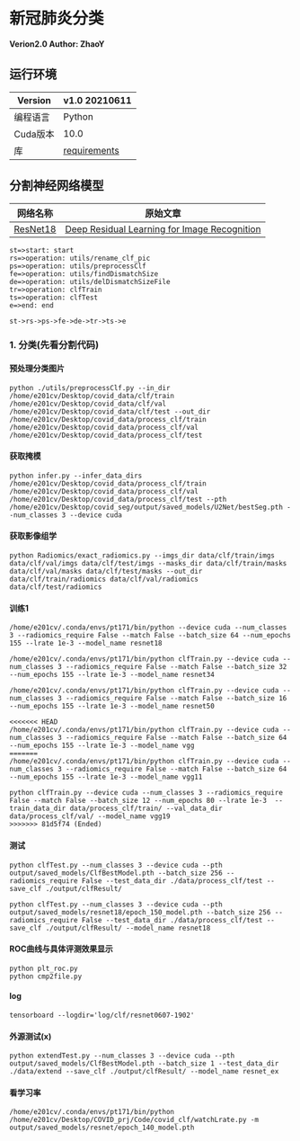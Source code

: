 # 新冠肺炎分类

**Verion2.0 Author: ZhaoY**

## 运行环境

| Version  | v1.0    20210611           |
| -------- | ------------------------------- |
| 编程语言 | Python                          |
| Cuda版本 | 10.0                            |
| 库       | [requirements](./requirement.txt) |

## 分割神经网络模型

| 网络名称     | 原始文章                                                     |
| ------------ | ------------------------------------------------------------ |
| [ResNet18](https://github.com/pytorch/vision/blob/master/torchvision/models/resnet.py) | [Deep Residual Learning for Image Recognition](https://arxiv.org/pdf/1512.03385.pdf) |

```flow
st=>start: start
rs=>operation: utils/rename_clf_pic
ps=>operation: utils/preprocessClf
fe=>operation: utils/findDismatchSize
de=>operation: utils/delDismatchSizeFile
tr=>operation: clfTrain
ts=>operation: clfTest
e=>end: end

st->rs->ps->fe->de->tr->ts->e
```



### 1. 分类(先看分割代码)

#### 预处理分类图片

```
python ./utils/preprocessClf.py --in_dir /home/e201cv/Desktop/covid_data/clf/train /home/e201cv/Desktop/covid_data/clf/val /home/e201cv/Desktop/covid_data/clf/test --out_dir /home/e201cv/Desktop/covid_data/process_clf/train /home/e201cv/Desktop/covid_data/process_clf/val /home/e201cv/Desktop/covid_data/process_clf/test
```

#### 获取掩模

```
python infer.py --infer_data_dirs /home/e201cv/Desktop/covid_data/process_clf/train /home/e201cv/Desktop/covid_data/process_clf/val /home/e201cv/Desktop/covid_data/process_clf/test --pth /home/e201cv/Desktop/covid_seg/output/saved_models/U2Net/bestSeg.pth --num_classes 3 --device cuda
```

#### 获取影像组学
```
python Radiomics/exact_radiomics.py --imgs_dir data/clf/train/imgs data/clf/val/imgs data/clf/test/imgs --masks_dir data/clf/train/masks data/clf/val/masks data/clf/test/masks --out_dir data/clf/train/radiomics data/clf/val/radiomics data/clf/test/radiomics
```

#### 训练1

```
/home/e201cv/.conda/envs/pt171/bin/python --device cuda --num_classes 3 --radiomics_require False --match False --batch_size 64 --num_epochs 155 --lrate 1e-3 --model_name resnet18

/home/e201cv/.conda/envs/pt171/bin/python clfTrain.py --device cuda --num_classes 3 --radiomics_require False --match False --batch_size 32 --num_epochs 155 --lrate 1e-3 --model_name resnet34

/home/e201cv/.conda/envs/pt171/bin/python clfTrain.py --device cuda --num_classes 3 --radiomics_require False --match False --batch_size 16 --num_epochs 155 --lrate 1e-3 --model_name resnet50

<<<<<<< HEAD
/home/e201cv/.conda/envs/pt171/bin/python clfTrain.py --device cuda --num_classes 3 --radiomics_require False --match False --batch_size 64 --num_epochs 155 --lrate 1e-3 --model_name vgg
=======
/home/e201cv/.conda/envs/pt171/bin/python clfTrain.py --device cuda --num_classes 3 --radiomics_require False --match False --batch_size 64 --num_epochs 155 --lrate 1e-3 --model_name vgg11

python clfTrain.py --device cuda --num_classes 3 --radiomics_require False --match False --batch_size 12 --num_epochs 80 --lrate 1e-3  --train_data_dir data/process_clf/train/ --val_data_dir data/process_clf/val/ --model_name vgg19
>>>>>>> 81d5f74 (Ended)
```

#### 测试

```
python clfTest.py --num_classes 3 --device cuda --pth output/saved_models/ClfBestModel.pth --batch_size 256 --radiomics_require False --test_data_dir ./data/process_clf/test --save_clf ./output/clfResult/

python clfTest.py --num_classes 3 --device cuda --pth output/saved_models/resnet18/epoch_150_model.pth --batch_size 256 --radiomics_require False --test_data_dir ./data/process_clf/test --save_clf ./output/clfResult/ --model_name resnet18
```

#### ROC曲线与具体评测效果显示
```
python plt_roc.py
python cmp2file.py
```

#### log

```
tensorboard --logdir='log/clf/resnet0607-1902'
```

#### 外源测试(x)

```
python extendTest.py --num_classes 3 --device cuda --pth output/saved_models/ClfBestModel.pth --batch_size 1 --test_data_dir ./data/extend --save_clf ./output/clfResult/ --model_name resnet_ex
```

#### 看学习率
```
/home/e201cv/.conda/envs/pt171/bin/python /home/e201cv/Desktop/COVID_prj/Code/covid_clf/watchLrate.py -m output/saved_models/resnet/epoch_140_model.pth
```
